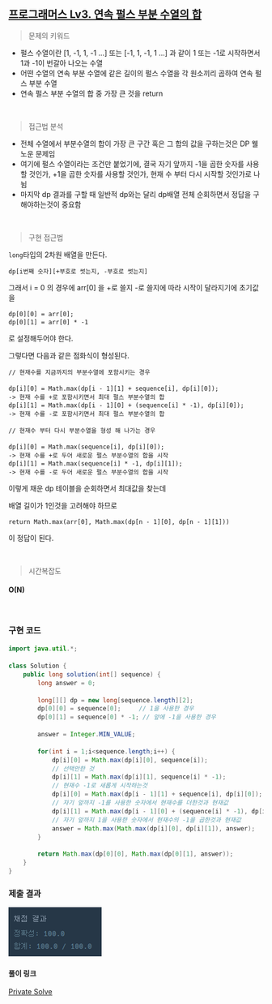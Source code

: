 ## [프로그래머스 Lv3. 연속 펄스 부분 수열의 합](https://school.programmers.co.kr/learn/courses/30/lessons/161988)

> 문제의 키워드

- 펄스 수열이란 [1, -1, 1, -1 …] 또는 [-1, 1, -1, 1 …] 과 같이 1 또는 -1로 시작하면서 1과 -1이 번갈아 나오는 수열
- 어떤 수열의 연속 부분 수열에 같은 길이의 펄스 수열을 각 원소끼리 곱하여 연속 펄스 부분 수열
- 연속 펄스 부분 수열의 합 중 가장 큰 것을 return

<br/>

> 접근법 분석

- 전체 수열에서 부분수열의 합이 가장 큰 구간 혹은 그 합의 값을 구하는것은 DP 웰 노운 문제임
- 여기에 펄스 수열이라는 조건만 붙었기에, 결국 자기 앞까지 -1을 곱한 숫자를 사용할 것인가, +1을 곱한 숫자를 사용할 것인가, 현재 수 부터 다시 시작할 것인가로 나뉨
- 마지막 dp 결과를 구할 때 일반적 dp와는 달리 dp배열 전체 순회하면서 정답을 구해야하는것이 중요함

<br/>

> 구현 접근법

`long`타입의 2차원 배열을 만든다.

`dp[i번째 숫자][+부호로 썻는지, -부호로 썻는지]`

그래서 i = 0 의 경우에 arr[0] 을 +로 쓸지 -로 쓸지에 따라 시작이 달라지기에 초기값을 

```
dp[0][0] = arr[0];
dp[0][1] = arr[0] * -1
```

로 설정해두어야 한다.

그렇다면 다음과 같은 점화식이 형성된다.

```
// 현재수를 지금까지의 부분수열에 포함시키는 경우

dp[i][0] = Math.max(dp[i - 1][1] + sequence[i], dp[i][0]);
-> 현재 수를 +로 포함시키면서 최대 펄스 부분수열의 합
dp[i][1] = Math.max(dp[i - 1][0] + (sequence[i] * -1), dp[i][0]);
-> 현재 수를 -로 포함시키면서 최대 펄스 부분수열의 합

// 현재수 부터 다시 부분수열을 형성 해 나가는 경우

dp[i][0] = Math.max(sequence[i], dp[i][0]);
-> 현재 수를 +로 두어 새로운 펄스 부분수열의 합을 시작
dp[i][1] = Math.max(sequence[i] * -1, dp[i][1]);
-> 현재 수를 -로 두어 새로운 펄스 부분수열의 합을 시작
```

이렇게 채운 dp 테이블을 순회하면서 최대값을 찾는데

배열 길이가 1인것을 고려해야 하므로 

```
return Math.max(arr[0], Math.max(dp[n - 1][0], dp[n - 1][1])) 
```
이 정답이 된다.

<br/>

> 시간복잡도

#### O(N)

<br/>

### 구현 코드

```java
import java.util.*;

class Solution {
    public long solution(int[] sequence) {
        long answer = 0;

        long[][] dp = new long[sequence.length][2];
        dp[0][0] = sequence[0];     // 1을 사용한 경우
        dp[0][1] = sequence[0] * -1; // 앞에 -1을 사용한 경우
        
        answer = Integer.MIN_VALUE;
        
        for(int i = 1;i<sequence.length;i++) {
            dp[i][0] = Math.max(dp[i][0], sequence[i]);
            // 선택안한 것
            dp[i][1] = Math.max(dp[i][1], sequence[i] * -1);
            // 현재수 -1로 새롭게 시작하는것
            dp[i][0] = Math.max(dp[i - 1][1] + sequence[i], dp[i][0]); 
            // 자기 앞까지 -1를 사용한 숫자에서 현재수를 더한것과 현재값
            dp[i][1] = Math.max(dp[i - 1][0] + (sequence[i] * -1), dp[i][1]);
            // 자기 앞까지 1을 사용한 숫자에서 현재수의 -1을 곱한것과 현재값
            answer = Math.max(Math.max(dp[i][0], dp[i][1]), answer);
        }
                
        return Math.max(dp[0][0], Math.max(dp[0][1], answer));
    }
}
```

### 제출 결과

<img src="./result.png"></img>

#### 풀이 링크

[Private Solve](https://github.com/The-Four-Error-Pickers/Algorithm-Study/tree/main/Private%20Solve/161988.%20%EC%97%B0%EC%86%8D%20%ED%8E%84%EC%8A%A4%20%EB%B6%80%EB%B6%84%20%EC%88%98%EC%97%B4%EC%9D%98%20%ED%95%A9/HaeChang)
